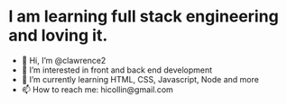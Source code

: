 
<H1>I am learning full stack engineering and loving it. </H1>
<ul>
<li> 👋 Hi, I’m @clawrence2
<li>  👀 I’m interested in front and back end development
<li>  🌱 I’m currently learning HTML, CSS, Javascript, Node and more
<li>  📫 How to reach me: hicollin@gmail.com
  </ul>

<!---
clawrence2/clawrence2 is a ✨ special ✨ repository because its `README.md` (this file) appears on your GitHub profile.
You can click the Preview link to take a look at your changes.
--->


